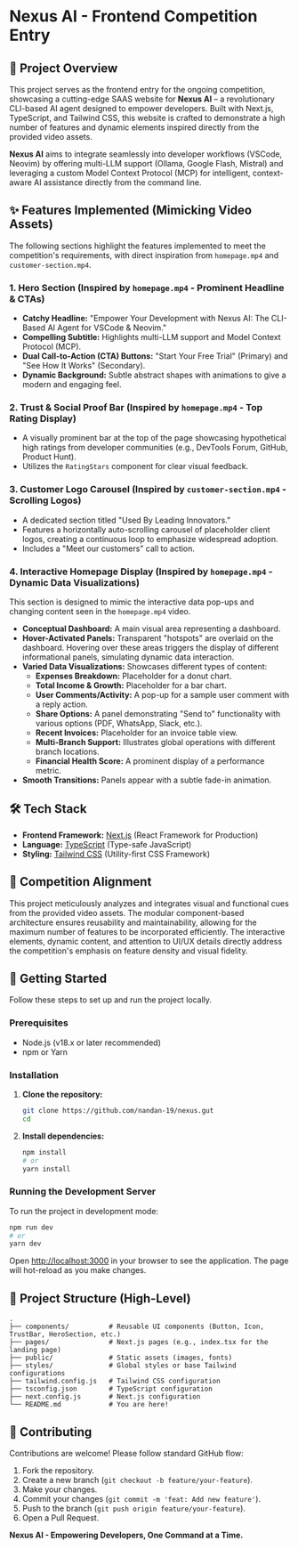 # Nexus AI - Frontend Competition Entry

## 🚀 Project Overview

This project serves as the frontend entry for the ongoing competition, showcasing a cutting-edge SAAS website for **Nexus AI** – a revolutionary CLI-based AI agent designed to empower developers. Built with Next.js, TypeScript, and Tailwind CSS, this website is crafted to demonstrate a high number of features and dynamic elements inspired directly from the provided video assets.

**Nexus AI** aims to integrate seamlessly into developer workflows (VSCode, Neovim) by offering multi-LLM support (Ollama, Google Flash, Mistral) and leveraging a custom Model Context Protocol (MCP) for intelligent, context-aware AI assistance directly from the command line.

## ✨ Features Implemented (Mimicking Video Assets)

The following sections highlight the features implemented to meet the competition's requirements, with direct inspiration from `homepage.mp4` and `customer-section.mp4`.

### 1. **Hero Section** (Inspired by `homepage.mp4` - Prominent Headline & CTAs)
* **Catchy Headline:** "Empower Your Development with Nexus AI: The CLI-Based AI Agent for VSCode & Neovim."
* **Compelling Subtitle:** Highlights multi-LLM support and Model Context Protocol (MCP).
* **Dual Call-to-Action (CTA) Buttons:** "Start Your Free Trial" (Primary) and "See How It Works" (Secondary).
* **Dynamic Background:** Subtle abstract shapes with animations to give a modern and engaging feel.

### 2. **Trust & Social Proof Bar** (Inspired by `homepage.mp4` - Top Rating Display)
* A visually prominent bar at the top of the page showcasing hypothetical high ratings from developer communities (e.g., DevTools Forum, GitHub, Product Hunt).
* Utilizes the `RatingStars` component for clear visual feedback.

### 3. **Customer Logo Carousel** (Inspired by `customer-section.mp4` - Scrolling Logos)
* A dedicated section titled "Used By Leading Innovators."
* Features a horizontally auto-scrolling carousel of placeholder client logos, creating a continuous loop to emphasize widespread adoption.
* Includes a "Meet our customers" call to action.

### 4. **Interactive Homepage Display** (Inspired by `homepage.mp4` - Dynamic Data Visualizations)
This section is designed to mimic the interactive data pop-ups and changing content seen in the `homepage.mp4` video.
* **Conceptual Dashboard:** A main visual area representing a dashboard.
* **Hover-Activated Panels:** Transparent "hotspots" are overlaid on the dashboard. Hovering over these areas triggers the display of different informational panels, simulating dynamic data interaction.
* **Varied Data Visualizations:** Showcases different types of content:
    * **Expenses Breakdown:** Placeholder for a donut chart.
    * **Total Income & Growth:** Placeholder for a bar chart.
    * **User Comments/Activity:** A pop-up for a sample user comment with a reply action.
    * **Share Options:** A panel demonstrating "Send to" functionality with various options (PDF, WhatsApp, Slack, etc.).
    * **Recent Invoices:** Placeholder for an invoice table view.
    * **Multi-Branch Support:** Illustrates global operations with different branch locations.
    * **Financial Health Score:** A prominent display of a performance metric.
* **Smooth Transitions:** Panels appear with a subtle fade-in animation.

## 🛠️ Tech Stack

* **Frontend Framework:** [Next.js](https://nextjs.org/) (React Framework for Production)
* **Language:** [TypeScript](https://www.typescriptlang.org/) (Type-safe JavaScript)
* **Styling:** [Tailwind CSS](https://tailwindcss.com/) (Utility-first CSS Framework)

## 🎯 Competition Alignment

This project meticulously analyzes and integrates visual and functional cues from the provided video assets. The modular component-based architecture ensures reusability and maintainability, allowing for the maximum number of features to be incorporated efficiently. The interactive elements, dynamic content, and attention to UI/UX details directly address the competition's emphasis on feature density and visual fidelity.

## 🚀 Getting Started

Follow these steps to set up and run the project locally.

### Prerequisites

* Node.js (v18.x or later recommended)
* npm or Yarn

### Installation

1.  **Clone the repository:**
    ```bash
    git clone https://github.com/nandan-19/nexus.gut
    cd 
    ```
2.  **Install dependencies:**
    ```bash
    npm install
    # or
    yarn install
    ```

### Running the Development Server

To run the project in development mode:

```bash
npm run dev
# or
yarn dev
```

Open [http://localhost:3000](http://localhost:3000) in your browser to see the application. The page will hot-reload as you make changes.

## 📂 Project Structure (High-Level)

```
.
├── components/          # Reusable UI components (Button, Icon, TrustBar, HeroSection, etc.)
├── pages/               # Next.js pages (e.g., index.tsx for the landing page)
├── public/              # Static assets (images, fonts)
├── styles/              # Global styles or base Tailwind configurations
├── tailwind.config.js   # Tailwind CSS configuration
├── tsconfig.json        # TypeScript configuration
├── next.config.js       # Next.js configuration
└── README.md            # You are here!
```

## 🤝 Contributing

Contributions are welcome! Please follow standard GitHub flow:
1.  Fork the repository.
2.  Create a new branch (`git checkout -b feature/your-feature`).
3.  Make your changes.
4.  Commit your changes (`git commit -m 'feat: Add new feature'`).
5.  Push to the branch (`git push origin feature/your-feature`).
6.  Open a Pull Request.

 
**Nexus AI - Empowering Developers, One Command at a Time.**
